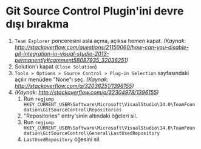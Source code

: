 # Git Source Control Plugin'ini devre dışı bırakma

1. `Team Explorer` penceresini asla açma, açıksa hemen kapat. _(Kaynak: http://stackoverflow.com/questions/21150060/how-can-you-disable-git-integration-in-visual-studio-2013-permanently#comment58087935_32036251)_
2. Solution'ı kapat (`Close Solution`)
3. `Tools > Options > Source Control > Plug-in Selection` sayfasındaki açılır menüden "None"ı seç. _(Kaynak: http://stackoverflow.com/a/32036251/1396155)_
4. _(Kaynak: http://stackoverflow.com/a/32304978/1396155)_
    1. Run `regjump HKEY_CURRENT_USER\Software\Microsoft\VisualStudio\14.0\TeamFoundation\GitSourceControl\Repositories`
    2. "Repositories" entry'sinin altındaki öğeleri sil.
    3. Run `regjump HKEY_CURRENT_USER\Software\Microsoft\VisualStudio\14.0\TeamFoundation\GitSourceControl\General\LastUsedRepository`
    4. `LastUsedRepository` öğesini sil.
